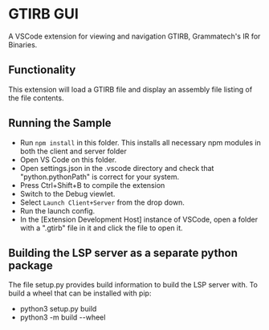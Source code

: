# GTIRB GUI

A VSCode extension for viewing and navigation GTIRB, Grammatech's IR for Binaries.

## Functionality

This extension will load a GTIRB file and display an assembly file listing of the file contents.

## Running the Sample

- Run `npm install` in this folder. This installs all necessary npm modules in both the client and server folder
- Open VS Code on this folder.
- Open settings.json in the .vscode directory and check that "python.pythonPath" is correct for your system.
- Press Ctrl+Shift+B to compile the extension
- Switch to the Debug viewlet.
- Select `Launch Client+Server` from the drop down.
- Run the launch config.
- In the [Extension Development Host] instance of VSCode, open a folder with a ".gtirb" file in it and click the file to open it.

## Building the LSP server as a separate python package

The file setup.py provides build information to build the LSP server with. To build a wheel that can be installed with pip:
- python3 setup.py build
- python3 -m build --wheel 
